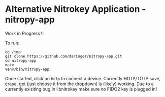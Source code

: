 # Alternative Nitrokey Application - nitropy-app

Work in Progress !!

To run:
```
cd /tmp
git clone https://github.com/daringer/nitropy-app.git
cd nitropy-app
make
venv/bin/nitropy-app
```

Once started, click on `Help` to connect a device.
Currently HOTP/TOTP save, erase, get (just choose it from the dropdown) is (likely) working.
Due to a currently exisiting bug in libnitrokey make sure no FIDO2 key is plugged in!


